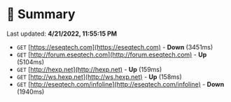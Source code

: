 # 📖 Summary
Last updated: **4/21/2022, 11:55:15 PM**

- `GET` [https://eseqtech.com](https://eseqtech.com) - **Down** (3451ms)
- `GET` [http://forum.eseqtech.com](http://forum.eseqtech.com) - **Up** (5104ms)
- `GET` [http://hexp.net](http://hexp.net) - **Up** (159ms)
- `GET` [http://ws.hexp.net](http://ws.hexp.net) - **Up** (158ms)
- `GET` [http://eseqtech.com/infoline](http://eseqtech.com/infoline) - **Down** (1940ms)

